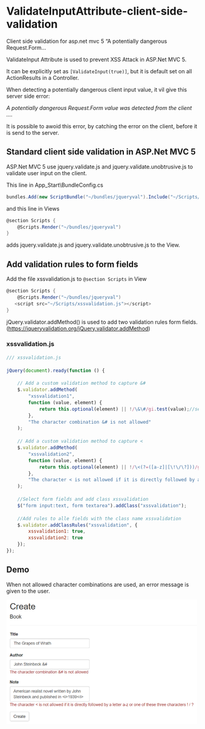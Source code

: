 # ValidateInputAttribute-client-side-validation
Client side validation for asp.net mvc 5 “A potentially dangerous Request.Form…

ValidateInput Attribute is used to prevent XSS Attack in ASP.Net MVC 5.

It can be explicitly set as ```[ValidateInput(true)]```, but it is default set on all ActionResults in a Controller.

When detecting a potentially dangerous client input value, it vil give this server side error:

*A potentially dangerous Request.Form value was detected from the client ....*

It is possible to awoid this error, by catching the error on the client, before it is send to the server.

## Standard client side validation in ASP.Net MVC 5
ASP.Net MVC 5 use jquery.validate.js and jquery.validate.unobtrusive.js to validate user input on the client.

This line in App_Start\BundleConfig.cs

``` C#
bundles.Add(new ScriptBundle("~/bundles/jqueryval").Include("~/Scripts/jquery.validate*"));
```

and this line in Views

``` C#
@section Scripts {
    @Scripts.Render("~/bundles/jqueryval")
}
```

adds jquery.validate.js and jquery.validate.unobtrusive.js to the View.


## Add validation rules to form fields

Add the file xssvalidation.js to ```@section Scripts``` in View

``` C#
@section Scripts {
    @Scripts.Render("~/bundles/jqueryval")
   <script src="~/Scripts/xssvalidation.js"></script>
}
```

jQuery.validator.addMethod() is used to add two validation rules form fields.
(https://jqueryvalidation.org/jQuery.validator.addMethod)

### xssvalidation.js

``` javascript
/// xssvalidation.js

jQuery(document).ready(function () {

    // Add a custom validation method to capture &# 
    $.validator.addMethod(
        "xssvalidation1",
        function (value, element) {
            return this.optional(element) || !/\&\#/gi.test(value);//search for &#
        },
        "The character combination &# is not allowed"
    );
        
    // Add a custom validation method to capture <
    $.validator.addMethod(
        "xssvalidation2",
        function (value, element) {
            return this.optional(element) || !/\<(?=([a-z]|[\!\/\?]))/gi.test(value);     
        },
        "The character < is not allowed if it is directly followed by a letter a-z or one of these three characters ! / ?"
    );

    //Select form fields and add class xssvalidation
    $("form input:text, form textarea").addClass("xssvalidation");

    //Add rules to alle fields with the class name xssvalidation
    $.validator.addClassRules("xssvalidation", {
        xssvalidation1: true,
        xssvalidation2: true
    });
}); 
```

## Demo
When not allowed character combinations are used, an error message is given to the user.

<img src="https://raw.githubusercontent.com/PeterQuistgaard/ValidateInputAttribute-client-side-validation/master/Screendump.PNG" width="500">



